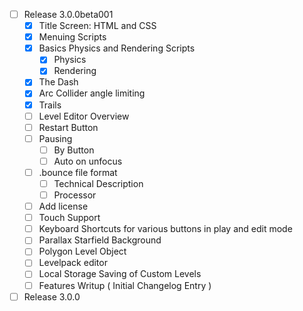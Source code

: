  - [ ] Release 3.0.0beta001
   - [x] Title Screen: HTML and CSS
   - [x] Menuing Scripts
   - [x] Basics Physics and Rendering Scripts
      - [x] Physics
      - [x] Rendering
   - [x] The Dash
   - [x] Arc Collider angle limiting
   - [x] Trails
   - [ ] Level Editor Overview
   - [ ] Restart Button
   - [ ] Pausing
     - [ ] By Button
     - [ ] Auto on unfocus
   - [ ] .bounce file format
     - [ ] Technical Description
     - [ ] Processor
   - [ ] Add license
   - [ ] Touch Support
   - [ ] Keyboard Shortcuts for various buttons in play and edit mode
   - [ ] Parallax Starfield Background
   - [ ] Polygon Level Object
   - [ ] Levelpack editor
   - [ ] Local Storage Saving of Custom Levels
   - [ ] Features Writup ( Initial Changelog Entry )
 - [ ] Release 3.0.0